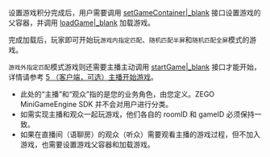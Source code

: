 设置游戏积分完成后，用户需要调用 [setGameContainer\|_blank](@setGameContainer) 接口设置游戏的父容器，并调用 [loadGame\|_blank](@loadGame) 加载游戏。

完成加载后，玩家即可开始玩`游戏内指定匹配`、`随机匹配半屏`和`随机匹配全屏`模式的游戏。 

`游戏外指定匹配`模式游戏则还需要主播主动调用 [startGame\|_blank](@startGame) 接口才能开始，详情请参考 [5 （客户端，可选）主播开始游戏](!ZegoMiniGameEngine-Implement_mini_games#3_5)。

<div class="mk-warning">

- 此处的“主播”和“观众”指的是您的业务角色，由您定义。ZEGO MiniGameEngine SDK 并不会对用户进行分类。
- 如需实现主播和观众一起玩游戏，他们各自的 roomID 和 gameID 必须保持一致。
- 如果在直播间（语聊房）的观众（听众）需要观看主播的游戏过程，但不加入游戏，也需要设置游戏父容器和加载游戏。
</div>



































